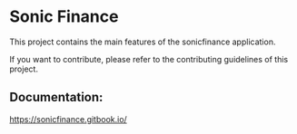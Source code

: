 # Sonic Finance
This project contains the main features of the sonicfinance application.

If you want to contribute, please refer to the contributing guidelines of this project.

## Documentation:
https://sonicfinance.gitbook.io/
